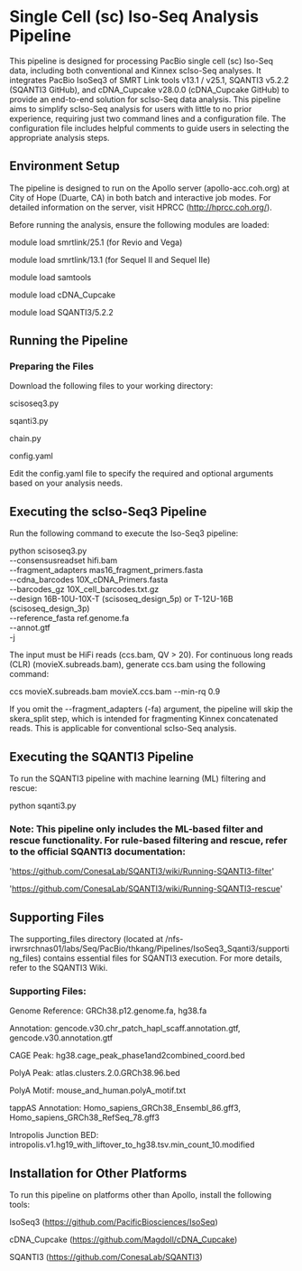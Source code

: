 # Single Cell (sc) Iso-Seq Analysis Pipeline

This pipeline is designed for processing PacBio single cell (sc) Iso-Seq data, including both conventional and Kinnex scIso-Seq analyses. It integrates PacBio IsoSeq3 of SMRT Link tools v13.1 / v25.1, SQANTI3 v5.2.2 (SQANTI3 GitHub), and cDNA_Cupcake v28.0.0 (cDNA_Cupcake GitHub) to provide an end-to-end solution for scIso-Seq data analysis. This pipeline aims to simplify scIso-Seq analysis for users with little to no prior experience, requiring just two command lines and a configuration file. The configuration file includes helpful comments to guide users in selecting the appropriate analysis steps.

## Environment Setup
The pipeline is designed to run on the Apollo server (apollo-acc.coh.org) at City of Hope (Duarte, CA) in both batch and interactive job modes. For detailed information on the server, visit HPRCC (http://hprcc.coh.org/).

Before running the analysis, ensure the following modules are loaded:

module load smrtlink/25.1 (for Revio and Vega)

module load smrtlink/13.1 (for Sequel II and Sequel IIe)

module load samtools

module load cDNA_Cupcake

module load SQANTI3/5.2.2

## Running the Pipeline
### Preparing the Files
Download the following files to your working directory:

scisoseq3.py

sqanti3.py

chain.py

config.yaml

Edit the config.yaml file to specify the required and optional arguments based on your analysis needs.

## Executing the scIso-Seq3 Pipeline
Run the following command to execute the Iso-Seq3 pipeline:

python scisoseq3.py \
--consensusreadset hifi.bam \
--fragment_adapters mas16_fragment_primers.fasta \
--cdna_barcodes 10X_cDNA_Primers.fasta \
--barcodes_gz 10X_cell_barcodes.txt.gz \
--design 16B-10U-10X-T (scisoseq_design_5p) or T-12U-16B (scisoseq_design_3p)\
--reference_fasta ref.genome.fa \
--annot.gtf \
-j <number of threads>

The input must be HiFi reads (ccs.bam, QV > 20).
For continuous long reads (CLR) (movieX.subreads.bam), generate ccs.bam using the following command:

ccs movieX.subreads.bam movieX.ccs.bam --min-rq 0.9

If you omit the --fragment_adapters (-fa) argument, the pipeline will skip the skera_split step, which is intended for fragmenting Kinnex concatenated reads. This is applicable for conventional  scIso-Seq analysis.

## Executing the SQANTI3 Pipeline
To run the SQANTI3 pipeline with machine learning (ML) filtering and rescue:

python sqanti3.py

### Note: This pipeline only includes the ML-based filter and rescue functionality. For rule-based filtering and rescue, refer to the official SQANTI3 documentation:

'https://github.com/ConesaLab/SQANTI3/wiki/Running-SQANTI3-filter'

'https://github.com/ConesaLab/SQANTI3/wiki/Running-SQANTI3-rescue'

## Supporting Files
The supporting_files directory (located at /nfs-irwrsrchnas01/labs/Seq/PacBio/thkang/Pipelines/IsoSeq3_Sqanti3/supporting_files) contains essential files for SQANTI3 execution. For more details, refer to the SQANTI3 Wiki.

### Supporting Files:

Genome Reference: GRCh38.p12.genome.fa, hg38.fa

Annotation: gencode.v30.chr_patch_hapl_scaff.annotation.gtf, gencode.v30.annotation.gtf

CAGE Peak: hg38.cage_peak_phase1and2combined_coord.bed

PolyA Peak: atlas.clusters.2.0.GRCh38.96.bed

PolyA Motif: mouse_and_human.polyA_motif.txt

tappAS Annotation: Homo_sapiens_GRCh38_Ensembl_86.gff3, Homo_sapiens_GRCh38_RefSeq_78.gff3

Intropolis Junction BED: intropolis.v1.hg19_with_liftover_to_hg38.tsv.min_count_10.modified

## Installation for Other Platforms
To run this pipeline on platforms other than Apollo, install the following tools:

IsoSeq3 (https://github.com/PacificBiosciences/IsoSeq)

cDNA_Cupcake (https://github.com/Magdoll/cDNA_Cupcake)

SQANTI3 (https://github.com/ConesaLab/SQANTI3)
